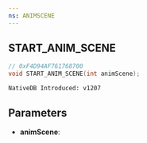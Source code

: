 ```yaml
---
ns: ANIMSCENE
---
```

## START_ANIM_SCENE

```c
// 0xF4D94AF761768700
void START_ANIM_SCENE(int animScene);
```

```
NativeDB Introduced: v1207
```

## Parameters
* **animScene**:
